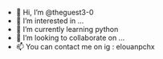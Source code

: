 - 👋 Hi, I’m @theguest3-0
- 👀 I’m interested in ...
- 🌱 I’m currently learning python
- 💞️ I’m looking to collaborate on ...
- 📫 You can contact me on ig : elouanpchx

<!---
theguest3-0/theguest3-0 is a ✨ special ✨ repository because its `README.md` (this file) appears on your GitHub profile.
You can click the Preview link to take a look at your changes.
--->
